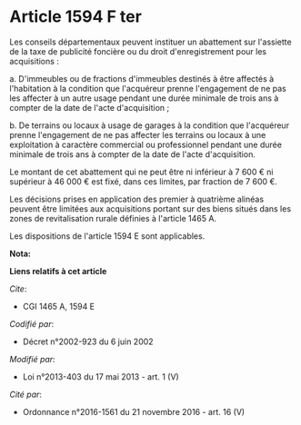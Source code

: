 # Article 1594 F ter

Les conseils départementaux peuvent instituer un abattement sur l'assiette de la taxe de publicité foncière ou du droit
d'enregistrement pour les acquisitions : 

a. D'immeubles ou de fractions d'immeubles destinés à être affectés à l'habitation à la condition que l'acquéreur prenne
l'engagement de ne pas les affecter à un autre usage pendant une durée minimale de trois ans à compter de la date de l'acte
d'acquisition ; 

b. De terrains ou locaux à usage de garages à la condition que l'acquéreur prenne l'engagement de ne pas affecter les
terrains ou locaux à une exploitation à caractère commercial ou professionnel pendant une durée minimale de trois ans à
compter de la date de l'acte d'acquisition. 

Le montant de cet abattement qui ne peut être ni inférieur à 7 600 € ni supérieur à 46 000 € est fixé, dans ces limites, par
fraction de 7 600 €. 

Les décisions prises en application des premier à quatrième alinéas peuvent être limitées aux acquisitions portant sur des
biens situés dans les zones de revitalisation rurale définies à l'article 1465 A. 

Les dispositions de l'article 1594 E sont applicables.

**Nota:**



**Liens relatifs à cet article**

_Cite_:

  - CGI 1465 A, 1594 E

_Codifié par_:

  - Décret n°2002-923 du 6 juin 2002

_Modifié par_:

  - Loi n°2013-403 du 17 mai 2013 - art. 1 (V)

_Cité par_:

  - Ordonnance n°2016-1561 du 21 novembre 2016 - art. 16 (V)
